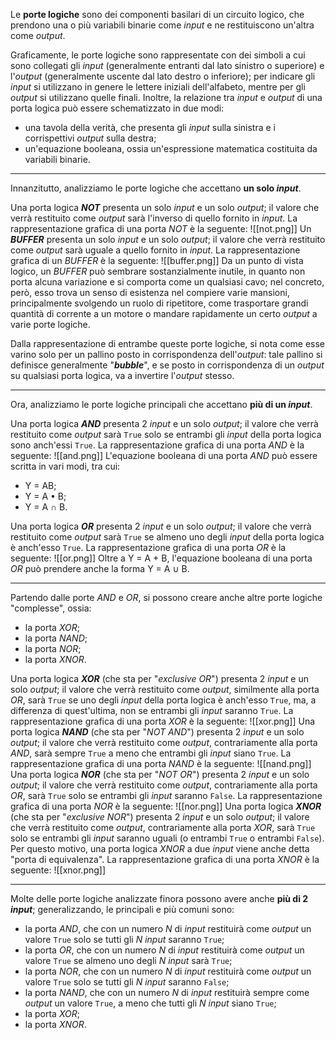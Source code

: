 Le **porte logiche** sono dei componenti basilari di un circuito logico, che prendono una o più variabili binarie come *input* e ne restituiscono un'altra come *output*.

Graficamente, le porte logiche sono rappresentate con dei simboli a cui sono collegati gli *input* (generalmente entranti dal lato sinistro o superiore) e l'*output* (generalmente uscente dal lato destro o inferiore); per indicare gli *input* si utilizzano in genere le lettere iniziali dell'alfabeto, mentre per gli *output* si utilizzano quelle finali. Inoltre, la relazione tra *input* e *output* di una porta logica può essere schematizzato in due modi:
- una tavola della verità, che presenta gli *input* sulla sinistra e i corrispettivi *output* sulla destra;
- un'equazione booleana, ossia un'espressione matematica costituita da variabili binarie.
___
Innanzitutto, analizziamo le porte logiche che accettano **un solo *input***.

Una porta logica ***NOT*** presenta un solo *input* e un solo *output*; il valore che verrà restituito come *output* sarà l'inverso di quello fornito in *input*. La rappresentazione grafica di una porta *NOT* è la seguente:
![[not.png]]
Un ***BUFFER*** presenta un solo *input* e un solo *output*; il valore che verrà restituito come *output* sarà uguale a quello fornito in *input*. La rappresentazione grafica di un *BUFFER* è la seguente:
![[buffer.png]]
Da un punto di vista logico, un *BUFFER* può sembrare sostanzialmente inutile, in quanto non porta alcuna variazione e si comporta come un qualsiasi cavo; nel concreto, però, esso trova un senso di esistenza nel compiere varie mansioni, principalmente svolgendo un ruolo di ripetitore, come trasportare grandi quantità di corrente a un motore o mandare rapidamente un certo *output* a varie porte logiche.

Dalla rappresentazione di entrambe queste porte logiche, si nota come esse varino solo per un pallino posto in corrispondenza dell'*output*: tale pallino si definisce generalmente "***bubble***", e se posto in corrispondenza di un *output* su qualsiasi porta logica, va a invertire l'*output* stesso.
___
Ora, analizziamo le porte logiche principali che accettano **più di un *input***.

Una porta logica ***AND*** presenta 2 *input* e un solo *output*; il valore che verrà restituito come *output* sarà `True` solo se entrambi gli *input* della porta logica sono anch'essi `True`. La rappresentazione grafica di una porta *AND* è la seguente:
![[and.png]]
L'equazione booleana di una porta *AND* può essere scritta in vari modi, tra cui:
- Y = AB;
- Y = A • B;
- Y = A ∩ B.

Una porta logica ***OR*** presenta 2 *input* e un solo *output*; il valore che verrà restituito come *output* sarà `True` se almeno uno degli *input* della porta logica è anch'esso `True`. La rappresentazione grafica di una porta *OR* è la seguente:
![[or.png]]
Oltre a Y = A + B, l'equazione booleana di una porta *OR* può prendere anche la forma Y = A ∪ B.
___
Partendo dalle porte *AND* e *OR*, si possono creare anche altre porte logiche "complesse", ossia:
- la porta *XOR*;
- la porta *NAND*;
- la porta *NOR*;
- la porta *XNOR*.

Una porta logica ***XOR*** (che sta per "*exclusive OR*") presenta 2 *input* e un solo *output*; il valore che verrà restituito come *output*, similmente alla porta *OR*, sarà `True` se uno degli *input* della porta logica è anch'esso `True`, ma, a differenza di quest'ultima, non se entrambi gli *input* saranno `True`. La rappresentazione grafica di una porta *XOR* è la seguente:
![[xor.png]]
Una porta logica ***NAND*** (che sta per "*NOT AND*") presenta 2 *input* e un solo *output*; il valore che verrà restituito come *output*, contrariamente alla porta *AND*, sarà sempre `True` a meno che entrambi gli *input* siano `True`. La rappresentazione grafica di una porta *NAND* è la seguente:
![[nand.png]]
Una porta logica ***NOR*** (che sta per "*NOT OR*") presenta 2 *input* e un solo *output*; il valore che verrà restituito come *output*, contrariamente alla porta *OR*, sarà `True` solo se entrambi gli *input* saranno `False`. La rappresentazione grafica di una porta *NOR* è la seguente:
![[nor.png]]
Una porta logica ***XNOR*** (che sta per "*exclusive NOR*") presenta 2 *input* e un solo *output*; il valore che verrà restituito come *output*, contrariamente alla porta *XOR*, sarà `True` solo se entrambi gli *input* saranno uguali (o entrambi `True` o entrambi `False`). Per questo motivo, una porta logica *XNOR* a due *input* viene anche detta "porta di equivalenza". La rappresentazione grafica di una porta *XNOR* è la seguente:
![[xnor.png]]
___
Molte delle porte logiche analizzate finora possono avere anche **più di 2 *input***; generalizzando, le principali e più comuni sono:
- la porta *AND*, che con un numero *N* di *input* restituirà come *output* un valore `True` solo se tutti gli *N* *input* saranno `True`;
- la porta *OR*, che con un numero *N* di *input* restituirà come *output* un valore `True` se almeno uno degli *N* *input* sarà `True`;
- la porta *NOR*, che con un numero *N* di *input* restituirà come *output* un valore `True` solo se tutti gli *N* *input* saranno `False`;
- la porta *NAND*, che con un numero *N* di *input* restituirà sempre come *output* un valore `True`, a meno che tutti gli *N* *input* siano `True`;
- la porta *XOR*;
- la porta *XNOR*.
